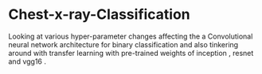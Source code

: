 # Chest-x-ray-Classification
Looking at various hyper-parameter changes affecting the a Convolutional neural network architecture for binary classification and also tinkering around with transfer learning with pre-trained weights of inception , resnet and vgg16 .
